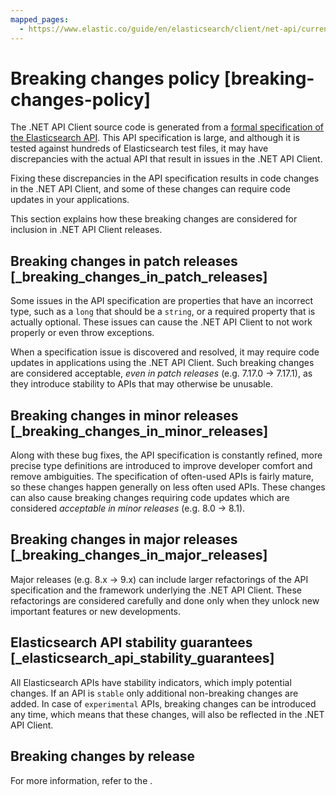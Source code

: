 ```yaml
---
mapped_pages:
  - https://www.elastic.co/guide/en/elasticsearch/client/net-api/current/breaking-changes-policy.html
---
```


# Breaking changes policy [breaking-changes-policy]

The .NET API Client source code is generated from a [formal specification of the Elasticsearch API](https://github.com/elastic/elasticsearch-specification). This API specification is large, and although it is tested against hundreds of Elasticsearch test files, it may have discrepancies with the actual API that result in issues in the .NET API Client.

Fixing these discrepancies in the API specification results in code changes in the .NET API Client, and some of these changes can require code updates in your applications.

This section explains how these breaking changes are considered for inclusion in .NET API Client releases.

## Breaking changes in patch releases [_breaking_changes_in_patch_releases]

Some issues in the API specification are properties that have an incorrect type, such as a `long` that should be a `string`, or a required property that is actually optional. These issues can cause the .NET API Client to not work properly or even throw exceptions.

When a specification issue is discovered and resolved, it may require code updates in applications using the .NET API Client. Such breaking changes are considered acceptable, *even in patch releases* (e.g. 7.17.0 → 7.17.1), as they introduce stability to APIs that may otherwise be unusable.

## Breaking changes in minor releases [_breaking_changes_in_minor_releases]

Along with these bug fixes, the API specification is constantly refined, more precise type definitions are introduced to improve developer comfort and remove ambiguities. The specification of often-used APIs is fairly mature, so these changes happen generally on less often used APIs. These changes can also cause breaking changes requiring code updates which are considered *acceptable in minor releases* (e.g. 8.0 → 8.1).

## Breaking changes in major releases [_breaking_changes_in_major_releases]

Major releases (e.g. 8.x → 9.x) can include larger refactorings of the API specification and the framework underlying the .NET API Client. These refactorings are considered carefully and done only when they unlock new important features or new developments.

## Elasticsearch API stability guarantees [_elasticsearch_api_stability_guarantees]

All Elasticsearch APIs have stability indicators, which imply potential changes. If an API is `stable` only additional non-breaking changes are added. In case of `experimental` APIs, breaking changes can be introduced any time, which means that these changes, will also be reflected in the .NET API Client.

## Breaking changes by release

For more information, refer to the [](../release-notes/breaking-changes.md).
